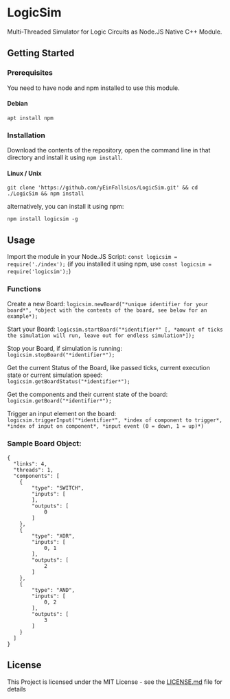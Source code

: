 # LogicSim
Multi-Threaded Simulator for Logic Circuits as Node.JS Native C++ Module.
## Getting Started
### Prerequisites
You need to have node and npm installed to use this module.
#### Debian
```
apt install npm
```
### Installation
Download the contents of the repository, open the command line in that directory and install it using ```npm install```.
#### Linux / Unix
```
git clone 'https://github.com/yEinFallsLos/LogicSim.git' && cd ./LogicSim && npm install
```
alternatively, you can install it using npm:
```
npm install logicsim -g
```
## Usage
Import the module in your Node.JS Script: ```const logicsim = require('./index');``` (if you installed it using npm, use ```const logicsim = require('logicsim');```)
### Functions
Create a new Board:
```logicsim.newBoard("*unique identifier for your board*", *object with the contents of the board, see below for an example*);```

Start your Board:
```logicsim.startBoard("*identifier*" [, *amount of ticks the simulation will run, leave out for endless simulation*]);```

Stop your Board, if simulation is running:
```logicsim.stopBoard("*identifier*");```

Get the current Status of the Board, like passed ticks, current execution state or current simulation speed:
```logicsim.getBoardStatus("*identifier*");```

Get the components and their current state of the board:
```logicsim.getBoard("*identifier*");```

Trigger an input element on the board:
```logicsim.triggerInput("*identifier*", *index of component to trigger*, *index of input on component*, *input event (0 = down, 1 = up)*)```

### Sample Board Object:
```
{
  "links": 4,
  "threads": 1,
  "components": [
  	{
  		"type": "SWITCH",
  		"inputs": [
  		],
  		"outputs": [
  			0
  		]
  	},
  	{
  		"type": "XOR",
  		"inputs": [
  			0, 1
  		],
  		"outputs": [
  			2
  		]
  	},
  	{
  		"type": "AND",
  		"inputs": [
  			0, 2
  		],
  		"outputs": [
  			3
  		]
  	}
  ]
}
```

## License
This Project is licensed under the MIT License - see the [LICENSE.md](LICENSE.md) file for details
